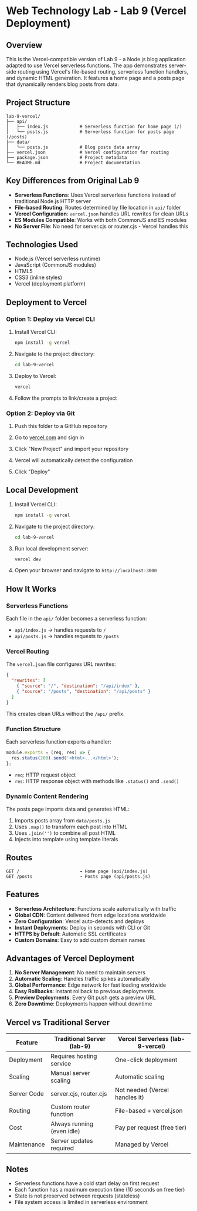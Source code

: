 # Web Technology Lab - Lab 9 (Vercel Deployment)

## Overview

This is the Vercel-compatible version of Lab 9 - a Node.js blog application adapted to use Vercel serverless functions. The app demonstrates server-side routing using Vercel's file-based routing, serverless function handlers, and dynamic HTML generation. It features a home page and a posts page that dynamically renders blog posts from data.

## Project Structure

```
lab-9-vercel/
├── api/
│   ├── index.js            # Serverless function for home page (/)
│   └── posts.js            # Serverless function for posts page (/posts)
├── data/
│   └── posts.js            # Blog posts data array
├── vercel.json             # Vercel configuration for routing
├── package.json            # Project metadata
└── README.md               # Project documentation
```

## Key Differences from Original Lab 9

-   **Serverless Functions**: Uses Vercel serverless functions instead of traditional Node.js HTTP server
-   **File-based Routing**: Routes determined by file location in `api/` folder
-   **Vercel Configuration**: `vercel.json` handles URL rewrites for clean URLs
-   **ES Modules Compatible**: Works with both CommonJS and ES modules
-   **No Server File**: No need for server.cjs or router.cjs - Vercel handles this

## Technologies Used

-   Node.js (Vercel serverless runtime)
-   JavaScript (CommonJS modules)
-   HTML5
-   CSS3 (inline styles)
-   Vercel (deployment platform)

## Deployment to Vercel

### Option 1: Deploy via Vercel CLI

1. Install Vercel CLI:
    ```bash
    npm install -g vercel
    ```

2. Navigate to the project directory:
    ```bash
    cd lab-9-vercel
    ```

3. Deploy to Vercel:
    ```bash
    vercel
    ```

4. Follow the prompts to link/create a project

### Option 2: Deploy via Git

1. Push this folder to a GitHub repository

2. Go to [vercel.com](https://vercel.com) and sign in

3. Click "New Project" and import your repository

4. Vercel will automatically detect the configuration

5. Click "Deploy"

## Local Development

1. Install Vercel CLI:
    ```bash
    npm install -g vercel
    ```

2. Navigate to the project directory:
    ```bash
    cd lab-9-vercel
    ```

3. Run local development server:
    ```bash
    vercel dev
    ```

4. Open your browser and navigate to `http://localhost:3000`

## How It Works

### Serverless Functions

Each file in the `api/` folder becomes a serverless function:
-   `api/index.js` → handles requests to `/`
-   `api/posts.js` → handles requests to `/posts`

### Vercel Routing

The `vercel.json` file configures URL rewrites:
```json
{
  "rewrites": [
    { "source": "/", "destination": "/api/index" },
    { "source": "/posts", "destination": "/api/posts" }
  ]
}
```

This creates clean URLs without the `/api/` prefix.

### Function Structure

Each serverless function exports a handler:
```javascript
module.exports = (req, res) => {
  res.status(200).send('<html>...</html>');
};
```

-   `req`: HTTP request object
-   `res`: HTTP response object with methods like `.status()` and `.send()`

### Dynamic Content Rendering

The posts page imports data and generates HTML:
1. Imports posts array from `data/posts.js`
2. Uses `.map()` to transform each post into HTML
3. Uses `.join('')` to combine all post HTML
4. Injects into template using template literals

## Routes

```
GET /                       → Home page (api/index.js)
GET /posts                  → Posts page (api/posts.js)
```

## Features

-   **Serverless Architecture**: Functions scale automatically with traffic
-   **Global CDN**: Content delivered from edge locations worldwide
-   **Zero Configuration**: Vercel auto-detects and deploys
-   **Instant Deployments**: Deploy in seconds with CLI or Git
-   **HTTPS by Default**: Automatic SSL certificates
-   **Custom Domains**: Easy to add custom domain names

## Advantages of Vercel Deployment

1. **No Server Management**: No need to maintain servers
2. **Automatic Scaling**: Handles traffic spikes automatically
3. **Global Performance**: Edge network for fast loading worldwide
4. **Easy Rollbacks**: Instant rollback to previous deployments
5. **Preview Deployments**: Every Git push gets a preview URL
6. **Zero Downtime**: Deployments happen without downtime

## Vercel vs Traditional Server

| Feature | Traditional Server (lab-9) | Vercel Serverless (lab-9-vercel) |
|---------|---------------------------|-----------------------------------|
| Deployment | Requires hosting service | One-click deployment |
| Scaling | Manual server scaling | Automatic scaling |
| Server Code | server.cjs, router.cjs | Not needed (Vercel handles it) |
| Routing | Custom router function | File-based + vercel.json |
| Cost | Always running (even idle) | Pay per request (free tier) |
| Maintenance | Server updates required | Managed by Vercel |

## Notes

-   Serverless functions have a cold start delay on first request
-   Each function has a maximum execution time (10 seconds on free tier)
-   State is not preserved between requests (stateless)
-   File system access is limited in serverless environment
